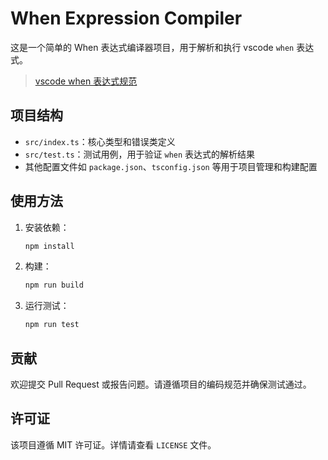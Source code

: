 # When Expression Compiler

这是一个简单的 When 表达式编译器项目，用于解析和执行 vscode `when` 表达式。

> [vscode when 表达式规范](https://code.visualstudio.com/api/references/when-clause-contexts)

## 项目结构

- `src/index.ts`：核心类型和错误类定义
- `src/test.ts`：测试用例，用于验证 `when` 表达式的解析结果
- 其他配置文件如 `package.json`、`tsconfig.json` 等用于项目管理和构建配置

## 使用方法

1. 安装依赖：
   ```bash
   npm install
   ```

2. 构建：
   ```bash
   npm run build
   ```

3. 运行测试：
   ```bash
   npm run test
   ```

## 贡献

欢迎提交 Pull Request 或报告问题。请遵循项目的编码规范并确保测试通过。

## 许可证

该项目遵循 MIT 许可证。详情请查看 `LICENSE` 文件。